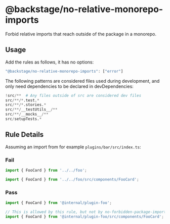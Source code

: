 # @backstage/no-relative-monorepo-imports

Forbid relative imports that reach outside of the package in a monorepo.

## Usage

Add the rules as follows, it has no options:

```js
"@backstage/no-relative-monorepo-imports": ["error"]
```

The following patterns are considered files used during development, and only need dependencies to be declared in devDependencies:

```python
!src/**  # Any files outside of src are considered dev files
src/**/*.test.*
src/**/*.stories.*
src/**/__testUtils__/**
src/**/__mocks__/**
src/setupTests.*
```

## Rule Details

Assuming an import from for example `plugins/bar/src/index.ts`:

### Fail

```ts
import { FooCard } from '../../foo';

import { FooCard } from '../../foo/src/components/FooCard';
```

### Pass

```ts
import { FooCard } from '@internal/plugin-foo';

// This is allowed by this rule, but not by no-forbidden-package-imports
import { FooCard } from '@internal/plugin-foo/src/components/FooCard';
```
